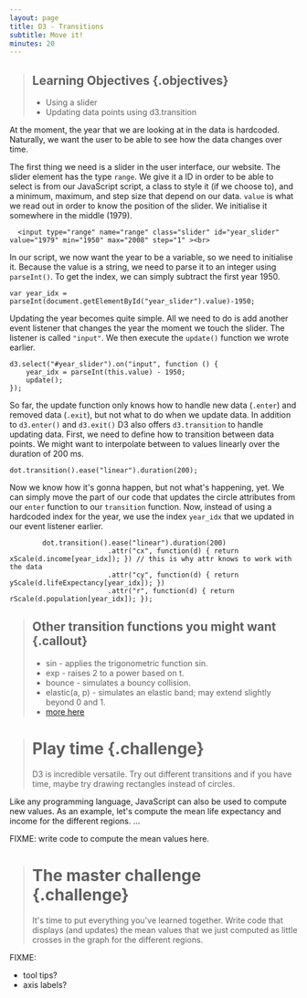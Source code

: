 ```yaml
---
layout: page
title: D3 - Transitions
subtitle: Move it!
minutes: 20
---
```


> ## Learning Objectives {.objectives}
> 
> * Using a slider 
> * Updating data points using d3.transition

At the moment, the year that we are looking at in the data is hardcoded. 
Naturally, we want the user to be able to see how the data changes over time. 

The first thing we need is a slider in the user interface, our website. The slider element has the type `range`. We give it a ID in order to be able to select is from our JavaScript script, a class to style it (if we choose to), and a minimum, maximum, and step size that depend on our data. `value` is what we read out in order to know the position of the slider. We initialise it somewhere in the middle (1979).

~~~{.html}
  <input type="range" name="range" class="slider" id="year_slider" value="1979" min="1950" max="2008" step="1" ><br>
~~~

In our script, we now want the year to be a variable, so we need to initialise it. 
Because the value is a string, we need to parse it to an integer using `parseInt()`.
To get the index, we can simply subtract the first year 1950.

~~~{.js}
var year_idx = parseInt(document.getElementById("year_slider").value)-1950;
~~~

Updating the year becomes quite simple. All we need to do is add another event listener that changes the year the moment we touch the slider. The listener is called `"input"`. We then execute the `update()` function we wrote earlier.

~~~{.js}
d3.select("#year_slider").on("input", function () {
	year_idx = parseInt(this.value) - 1950;
	update();
});
~~~

So far, the update function only knows how to handle new data (`.enter`) and removed data (`.exit`), but not what to do when we update data. 
In addition to `d3.enter()` and `d3.exit()` D3 also offers `d3.transition` to handle updating data. First, we need to define how to transition between data points. We might want to interpolate between to values linearly over the duration of 200 ms. 

~~~{.js}
dot.transition().ease("linear").duration(200);
~~~

Now we know how it's gonna happen, but not what's happening, yet. 
We can simply move the part of our code that updates the circle attributes from our `enter` function to our `transition` function. Now, instead of using a hardcoded index for the year, we use the index `year_idx` that we updated in our event listener earlier.

~~~{.js}
		dot.transition().ease("linear").duration(200)
						.attr("cx", function(d) { return xScale(d.income[year_idx]); }) // this is why attr knows to work with the data
						.attr("cy", function(d) { return yScale(d.lifeExpectancy[year_idx]); })
						.attr("r", function(d) { return rScale(d.population[year_idx]); });
~~~

> ## Other transition functions you might want {.callout}
> * sin - applies the trigonometric function sin.
> * exp - raises 2 to a power based on t.
> * bounce - simulates a bouncy collision.
> * elastic(a, p) - simulates an elastic band; may extend slightly beyond 0 and 1.
> * [more here](https://github.com/mbostock/d3/wiki/Transitions#d3_ease)

> # Play time {.challenge}
> D3 is incredible versatile. Try out different transitions and if you have time, maybe try drawing rectangles instead of circles.


Like any programming language, JavaScript can also be used to compute new values. As an example, let's compute the mean life expectancy and income for the different regions. 
 ...

FIXME: write code to compute the mean values here.

> # The master challenge {.challenge}
> It's time to put everything you've learned together. Write code that displays (and updates) the mean values that we just computed as little crosses in the graph for the different regions.

FIXME:

* tool tips?
* axis labels?